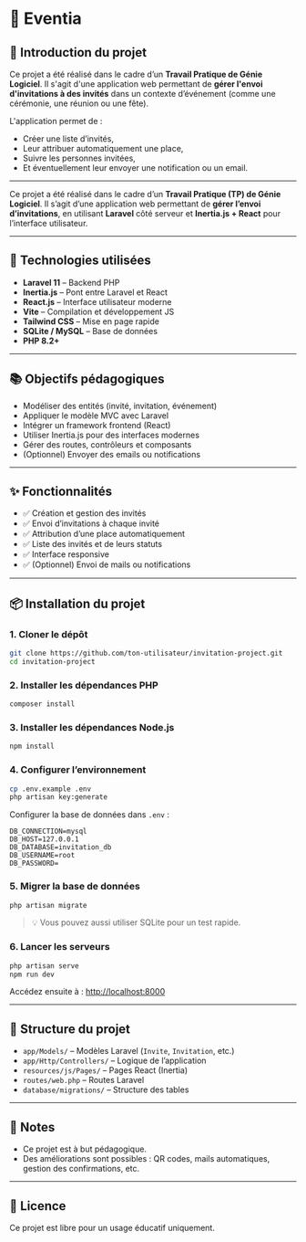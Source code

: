 
# 🎉 Eventia

## 🧾 Introduction du projet

Ce projet a été réalisé dans le cadre d’un **Travail Pratique de Génie Logiciel**.
Il s'agit d'une application web permettant de **gérer l'envoi d'invitations à des invités** dans un contexte d’événement (comme une cérémonie, une réunion ou une fête).

L'application permet de :
- Créer une liste d’invités,
- Leur attribuer automatiquement une place,
- Suivre les personnes invitées,
- Et éventuellement leur envoyer une notification ou un email.


---

Ce projet a été réalisé dans le cadre d’un **Travail Pratique (TP) de Génie Logiciel**.
Il s’agit d’une application web permettant de **gérer l’envoi d’invitations**, en utilisant **Laravel** côté serveur et **Inertia.js + React** pour l’interface utilisateur.

---

## 🚀 Technologies utilisées

- **Laravel 11** – Backend PHP
- **Inertia.js** – Pont entre Laravel et React
- **React.js** – Interface utilisateur moderne
- **Vite** – Compilation et développement JS
- **Tailwind CSS** – Mise en page rapide
- **SQLite / MySQL** – Base de données
- **PHP 8.2+**

---

## 📚 Objectifs pédagogiques

- Modéliser des entités (invité, invitation, événement)
- Appliquer le modèle MVC avec Laravel
- Intégrer un framework frontend (React)
- Utiliser Inertia.js pour des interfaces modernes
- Gérer des routes, contrôleurs et composants
- (Optionnel) Envoyer des emails ou notifications

---

## ✨ Fonctionnalités

- ✅ Création et gestion des invités
- ✅ Envoi d’invitations à chaque invité
- ✅ Attribution d’une place automatiquement
- ✅ Liste des invités et de leurs statuts
- ✅ Interface responsive
- ✅ (Optionnel) Envoi de mails ou notifications

---

## 📦 Installation du projet

### 1. Cloner le dépôt

```bash
git clone https://github.com/ton-utilisateur/invitation-project.git
cd invitation-project
```

### 2. Installer les dépendances PHP

```bash
composer install
```

### 3. Installer les dépendances Node.js

```bash
npm install
```

### 4. Configurer l’environnement

```bash
cp .env.example .env
php artisan key:generate
```

Configurer la base de données dans `.env` :

```env
DB_CONNECTION=mysql
DB_HOST=127.0.0.1
DB_DATABASE=invitation_db
DB_USERNAME=root
DB_PASSWORD=
```

### 5. Migrer la base de données

```bash
php artisan migrate
```

> 💡 Vous pouvez aussi utiliser SQLite pour un test rapide.

### 6. Lancer les serveurs

```bash
php artisan serve
npm run dev
```

Accédez ensuite à : [http://localhost:8000](http://localhost:8000)

---

## 📁 Structure du projet

- `app/Models/` – Modèles Laravel (`Invite`, `Invitation`, etc.)
- `app/Http/Controllers/` – Logique de l’application
- `resources/js/Pages/` – Pages React (Inertia)
- `routes/web.php` – Routes Laravel
- `database/migrations/` – Structure des tables


---

## 📌 Notes

- Ce projet est à but pédagogique.
- Des améliorations sont possibles : QR codes, mails automatiques, gestion des confirmations, etc.

---

## 📄 Licence

Ce projet est libre pour un usage éducatif uniquement.

